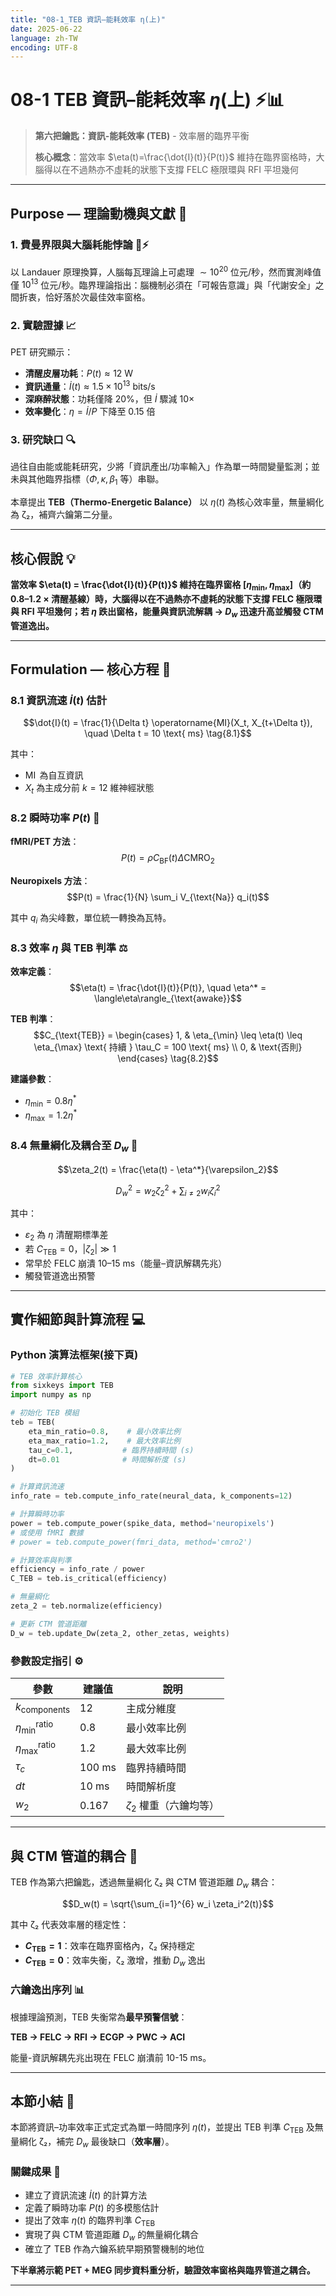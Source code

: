 ```yaml
---
title: "08-1_TEB 資訊–能耗效率 η(上)"
date: 2025-06-22
language: zh-TW
encoding: UTF-8
---
```

# 08-1 TEB 資訊–能耗效率 $\eta$(上) ⚡📊

> **第六把鑰匙：資訊-能耗效率 (TEB)** - 效率層的臨界平衡
> 
> **核心概念**：當效率 $\eta(t)=\frac{\dot{I}(t)}{P(t)}$ 維持在臨界窗格時，大腦得以在不過熱亦不虛耗的狀態下支撐 FELC 極限環與 RFI 平坦幾何

---

## Purpose — 理論動機與文獻 🎯

### 1. 費曼界限與大腦耗能悖論 🧠⚡

以 Landauer 原理換算，人腦每瓦理論上可處理 $\sim 10^{20}$ 位元/秒，然而實測峰值僅 $10^{13}$ 位元/秒。臨界理論指出：腦機制必須在「可報告意識」與「代謝安全」之間折衷，恰好落於次最佳效率窗格。

### 2. 實驗證據 📈

PET 研究顯示：
- **清醒皮層功耗**：$P(t) \approx 12$ W
- **資訊通量**：$\dot{I}(t) \approx 1.5 \times 10^{13}$ bits/s
- **深麻醉狀態**：功耗僅降 20%，但 $\dot{I}$ 驟減 10×
- **效率變化**：$\eta = \dot{I}/P$ 下降至 0.15 倍

### 3. 研究缺口 🔍

過往自由能或能耗研究，少將「資訊產出/功率輸入」作為單一時間變量監測；並未與其他臨界指標（$\Phi, \kappa, \beta_1$ 等）串聯。

本章提出 **TEB（Thermo-Energetic Balance）** 以 $\eta(t)$ 為核心效率量，無量綱化為 ζ₂，補齊六鑰第二分量。

---

## 核心假說 💡

**當效率 $\eta(t) = \frac{\dot{I}(t)}{P(t)}$ 維持在臨界窗格 $[\eta_{\min}, \eta_{\max}]$（約 0.8–1.2 × 清醒基線）時，大腦得以在不過熱亦不虛耗的狀態下支撐 FELC 極限環與 RFI 平坦幾何；若 $\eta$ 跌出窗格，能量與資訊流解耦 → $D_w$ 迅速升高並觸發 CTM 管道逸出。**

---

## Formulation — 核心方程 📐

### 8.1 資訊流速 $\dot{I}(t)$ 估計

$$\dot{I}(t) = \frac{1}{\Delta t} \operatorname{MI}(X_t, X_{t+\Delta t}), \quad \Delta t = 10 \text{ ms} \tag{8.1}$$

其中：
- $\operatorname{MI}$ 為自互資訊
- $X_t$ 為主成分前 $k=12$ 維神經狀態

### 8.2 瞬時功率 $P(t)$ 💪

**fMRI/PET 方法**：
$$P(t) = \rho C_{\text{BF}}(t) \Delta\text{CMRO}_2$$

**Neuropixels 方法**：
$$P(t) = \frac{1}{N} \sum_i V_{\text{Na}} q_i(t)$$

其中 $q_i$ 為尖峰數，單位統一轉換為瓦特。

### 8.3 效率 $\eta$ 與 TEB 判準 ⚖️

**效率定義**：
$$\eta(t) = \frac{\dot{I}(t)}{P(t)}, \quad \eta^* = \langle\eta\rangle_{\text{awake}}$$

**TEB 判準**：
$$C_{\text{TEB}} = \begin{cases}
1, & \eta_{\min} \leq \eta(t) \leq \eta_{\max} \text{ 持續 } \tau_C = 100 \text{ ms} \\
0, & \text{否則}
\end{cases} \tag{8.2}$$

**建議參數**：
- $\eta_{\min} = 0.8\eta^*$
- $\eta_{\max} = 1.2\eta^*$

### 8.4 無量綱化及耦合至 $D_w$ 🔗

$$\zeta_2(t) = \frac{\eta(t) - \eta^*}{\varepsilon_2}$$

$$D_w^2 = w_2 \zeta_2^2 + \sum_{i \neq 2} w_i \zeta_i^2 \tag{8.3}$$

其中：
- $\varepsilon_2$ 為 $\eta$ 清醒期標準差
- 若 $C_{\text{TEB}} = 0$，$|\zeta_2| \gg 1$
- 常早於 FELC 崩潰 10–15 ms（能量–資訊解耦先兆）
- 觸發管道逸出預警

---

## 實作細節與計算流程 💻

### Python 演算法框架(接下頁)

```python
# TEB 效率計算核心
from sixkeys import TEB
import numpy as np

# 初始化 TEB 模組
teb = TEB(
    eta_min_ratio=0.8,    # 最小效率比例
    eta_max_ratio=1.2,    # 最大效率比例
    tau_c=0.1,           # 臨界持續時間 (s)
    dt=0.01              # 時間解析度 (s)
)

# 計算資訊流速
info_rate = teb.compute_info_rate(neural_data, k_components=12)

# 計算瞬時功率
power = teb.compute_power(spike_data, method='neuropixels')
# 或使用 fMRI 數據
# power = teb.compute_power(fmri_data, method='cmro2')

# 計算效率與判準
efficiency = info_rate / power
C_TEB = teb.is_critical(efficiency)

# 無量綱化
zeta_2 = teb.normalize(efficiency)

# 更新 CTM 管道距離
D_w = teb.update_Dw(zeta_2, other_zetas, weights)
```

### 參數設定指引 ⚙️

| 參數               | 建議值   | 說明                            |
|--------------------|----------|---------------------------------|
| $k_{\text{components}}$ | 12       | 主成分維度                      |
| $\eta_{\min}^{\text{ratio}}$ | 0.8    | 最小效率比例                    |
| $\eta_{\max}^{\text{ratio}}$ | 1.2    | 最大效率比例                    |
| $\tau_c$           | 100 ms   | 臨界持續時間                    |
| $dt$               | 10 ms    | 時間解析度                      |
| $w_2$              | 0.167    | $\zeta_2$ 權重（六鑰均等）     |

---

## 與 CTM 管道的耦合 🔗

TEB 作為第六把鑰匙，透過無量綱化 ζ₂ 與 CTM 管道距離 $D_w$ 耦合：

$$D_w(t) = \sqrt{\sum_{i=1}^{6} w_i \zeta_i^2(t)}$$

其中 ζ₂ 代表效率層的穩定性：
- **$C_{\text{TEB}} = 1$**：效率在臨界窗格內，ζ₂ 保持穩定
- **$C_{\text{TEB}} = 0$**：效率失衡，ζ₂ 激增，推動 $D_w$ 逸出

### 六鑰逸出序列 📊

根據理論預測，TEB 失衡常為**最早預警信號**：

**TEB → FELC → RFI → ECGP → PWC → ACI**

能量-資訊解耦先兆出現在 FELC 崩潰前 10-15 ms。

---

## 本節小結 📝

本節將資訊–功率效率正式定式為單一時間序列 $\eta(t)$，並提出 TEB 判準 $C_{\text{TEB}}$ 及無量綱化 ζ₂，補完 $D_w$ 最後缺口（**效率層**）。

### 關鍵成果 🎯

- 建立了資訊流速 $\dot{I}(t)$ 的計算方法
- 定義了瞬時功率 $P(t)$ 的多模態估計
- 提出了效率 $\eta(t)$ 的臨界判準 $C_{\text{TEB}}$
- 實現了與 CTM 管道距離 $D_w$ 的無量綱化耦合
- 確立了 TEB 作為六鑰系統早期預警機制的地位

**下半章將示範 PET + MEG 同步資料重分析，驗證效率窗格與臨界管道之耦合。**

---
